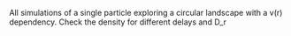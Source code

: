 All simulations of a single particle exploring a circular landscape with a v(r) dependency.
Check the density for different delays and D_r
